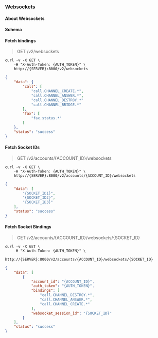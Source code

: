 ### Websockets

#### About Websockets

#### Schema



#### Fetch bindings

> GET /v2/websockets

```shell
curl -v -X GET \
    -H "X-Auth-Token: {AUTH_TOKEN}" \
    http://{SERVER}:8000/v2/websockets
```

```json
{
    "data": {
        "call": [
            "call.CHANNEL_CREATE.*",
            "call.CHANNEL_ANSWER.*",
            "call.CHANNEL_DESTROY.*"
            "call.CHANNEL_BRIDGE.*"
        ],
        "fax": [
            "fax.status.*"
        ]
    },
    "status": "success"
}
```


#### Fetch Socket IDs

> GET /v2/accounts/{ACCOUNT_ID}/websockets

```shell
curl -v -X GET \
    -H "X-Auth-Token: {AUTH_TOKEN}" \
    http://{SERVER}:8000/v2/accounts/{ACCOUNT_ID}/websockets
```

```json
{
    "data": [
        "{SOCKET_ID1}",
        "{SOCKET_ID2}",
        "{SOCKET_ID3}"
    ],
    "status": "success"
}
```


#### Fetch Socket Bindings

> GET /v2/accounts/{ACCOUNT_ID}/websockets/{SOCKET_ID}

```shell
curl -v -X GET \
    -H "X-Auth-Token: {AUTH_TOKEN}" \
    http://{SERVER}:8000/v2/accounts/{ACCOUNT_ID}/websockets/{SOCKET_ID}
```

```json
{
    "data": [
        {
            "account_id": "{ACCOUNT_ID}",
            "auth_token": "{AUTH_TOKEN}",
            "bindings": [
                "call.CHANNEL_DESTROY.*",
                "call.CHANNEL_ANSWER.*",
                "call.CHANNEL_CREATE.*"
            ],
            "websocket_session_id": "{SOCKET_ID}"
        }
    ],
    "status": "success"
}
```
